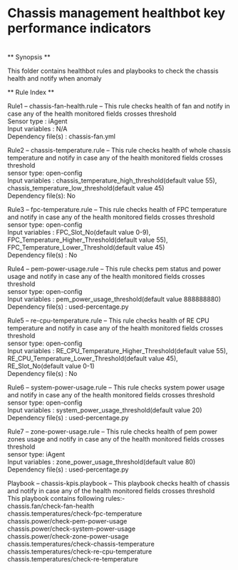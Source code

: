 # Chassis management healthbot key performance indicators
# 
** Synopsis **

This folder contains healthbot rules and playbooks to check the chassis health and notify when anomaly

** Rule Index **

Rule1 – chassis-fan-health.rule – This rule checks health of fan and notify in case any of the health monitored fields crosses threshold   
Sensor type : iAgent    
Input variables : N/A    
Dependency file(s) : chassis-fan.yml    

Rule2 – chassis-temperature.rule – This rule checks health of whole chassis temperature and notify in case any of the health monitored fields crosses threshold   
sensor type: open-config   
Input variables : chassis_temperature_high_threshold(default value 55), chassis_temperature_low_threshold(default value 45)   
Dependency file(s): No   

Rule3 – fpc-temperature.rule – This rule checks health of FPC temperature and notify in case any of the health monitored fields crosses threshold    
sensor type: open-config   
Input variables : FPC_Slot_No(default value 0-9), FPC_Temperature_Higher_Threshold(default value 55), FPC_Temperature_Lower_Threshold(default value 45)   
Dependency file(s) : No   

Rule4 – pem-power-usage.rule –  This rule checks pem status and power usage and notify in case any of the health monitored fields crosses threshold   
sensor type: open-config   
Input variables : pem_power_usage_threshold(default value 888888880)   
Dependency file(s) : used-percentage.py   

Rule5 – re-cpu-temperature.rule – This rule checks health of RE CPU temperature and notify in case any of the health monitored fields crosses threshold   
sensor type: open-config   
Input variables : RE_CPU_Temperature_Higher_Threshold(default value 55), RE_CPU_Temperature_Lower_Threshold(default value 45), RE_Slot_No(default value 0-1)   
Dependency file(s) : No   

Rule6 – system-power-usage.rule – This rule checks system power usage and notify in case any of the health monitored fields crosses threshold   
sensor type: open-config   
Input variables : system_power_usage_threshold(default value 20)   
Dependency file(s) : used-percentage.py   

Rule7 – zone-power-usage.rule – This rule checks health of pem power zones usage and notify in case any of the health monitored fields crosses threshold   
sensor type: iAgent   
Input variables : zone_power_usage_threshold(default value 80)   
Dependency file(s) : used-percentage.py   


Playbook – chassis-kpis.playbook – This playbook checks health of chassis and notify in case any of the health monitored fields crosses threshold   
This playbook contains following rules:-   
chassis.fan/check-fan-health    
chassis.temperatures/check-fpc-temperature    
chassis.power/check-pem-power-usage    
chassis.power/check-system-power-usage    
chassis.power/check-zone-power-usage    
chassis.temperatures/check-chassis-temperature    
chassis.temperatures/check-re-cpu-temperature    
chassis.temperatures/check-re-temperature   


